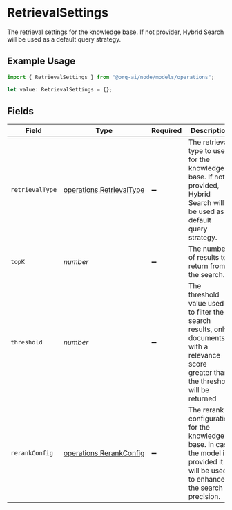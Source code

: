# RetrievalSettings

The retrieval settings for the knowledge base. If not provider, Hybrid Search will be used as a default query strategy.

## Example Usage

```typescript
import { RetrievalSettings } from "@orq-ai/node/models/operations";

let value: RetrievalSettings = {};
```

## Fields

| Field                                                                                                                                    | Type                                                                                                                                     | Required                                                                                                                                 | Description                                                                                                                              |
| ---------------------------------------------------------------------------------------------------------------------------------------- | ---------------------------------------------------------------------------------------------------------------------------------------- | ---------------------------------------------------------------------------------------------------------------------------------------- | ---------------------------------------------------------------------------------------------------------------------------------------- |
| `retrievalType`                                                                                                                          | [operations.RetrievalType](../../models/operations/retrievaltype.md)                                                                     | :heavy_minus_sign:                                                                                                                       | The retrieval type to use for the knowledge base. If not provided, Hybrid Search will be used as a default query strategy.               |
| `topK`                                                                                                                                   | *number*                                                                                                                                 | :heavy_minus_sign:                                                                                                                       | The number of results to return from the search.                                                                                         |
| `threshold`                                                                                                                              | *number*                                                                                                                                 | :heavy_minus_sign:                                                                                                                       | The threshold value used to filter the search results, only documents with a relevance score greater than the threshold will be returned |
| `rerankConfig`                                                                                                                           | [operations.RerankConfig](../../models/operations/rerankconfig.md)                                                                       | :heavy_minus_sign:                                                                                                                       | The rerank configuration for the knowledge base. In case the model is provided it will be used to enhance the search precision.          |